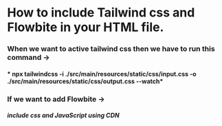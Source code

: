 # **How to include Tailwind css and Flowbite in your HTML file.**



### **When we want to active tailwind css then we have to run this command ->**

#### * npx tailwindcss -i ./src/main/resources/static/css/input.css -o ./src/main/resources/static/css/output.css --watch*



### **If we want to add Flowbite ->**

#### *include css and JavaScript using CDN*





### 

